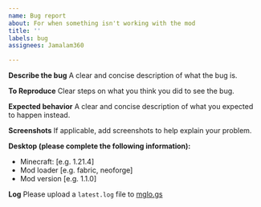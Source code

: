 ```yaml
---
name: Bug report
about: For when something isn't working with the mod
title: ''
labels: bug
assignees: Jamalam360

---
```


**Describe the bug**
A clear and concise description of what the bug is.

**To Reproduce**
Clear steps on what you think you did to see the bug.

**Expected behavior**
A clear and concise description of what you expected to happen instead.

**Screenshots**
If applicable, add screenshots to help explain your problem.

**Desktop (please complete the following information):**
 - Minecraft: [e.g. 1.21.4]
 - Mod loader [e.g. fabric, neoforge]
 - Mod version [e.g. 1.1.0]

**Log**
Please upload a `latest.log` file to [mglo.gs](https://mclo.gs)
